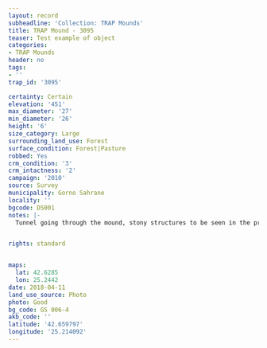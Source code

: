```yaml
---
layout: record
subheadline: 'Collection: TRAP Mounds'
title: TRAP Mound - 3095
teaser: Test example of object
categories:
- TRAP Mounds
header: no
tags:
- ''
trap_id: '3095'

certainty: Certain
elevation: '451'
max_diameter: '27'
min_diameter: '26'
height: '6'
size_category: Large
surrounding_land_use: Forest
surface_condition: Forest|Pasture
robbed: Yes
crm_condition: '3'
crm_intactness: '2'
campaign: '2010'
source: Survey
municipality: Gorno Sahrane
locality: ''
bgcode: DS001
notes: |-
  Tunnel going through the mound, stony structures to be seen in the profile.


rights: standard


maps:
  lat: 42.6285
  lon: 25.2442
date: 2018-04-11
land_use_source: Photo
photo: Good
bg_code: GS 006-4
akb_code: ''
latitude: '42.659797'
longitude: '25.214092'
---
```


